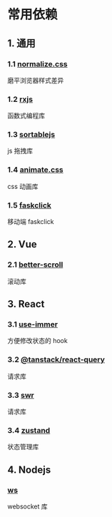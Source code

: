 # 常用依赖

## 1. 通用

### 1.1 [normalize.css](https://www.npmjs.com/package/normalize.css)

磨平浏览器样式差异

### 1.2 [rxjs](https://rxjs.dev/)

函数式编程库

### 1.3 [sortablejs](https://www.npmjs.com/package/sortablejs)

js 拖拽库

### 1.4 [animate.css](https://www.npmjs.com/package/animate.css)

css 动画库

### 1.5 [faskclick](https://www.npmjs.com/package/fastclick)

移动端 faskclick

## 2. Vue

### 2.1 [better-scroll](https://www.npmjs.com/package/better-scroll)

滚动库

## 3. React

### 3.1 [use-immer](https://www.npmjs.com/package/use-immer)

方便修改状态的 hook

### 3.2 [@tanstack/react-query](https://www.npmjs.com/package/@tanstack/react-query)

请求库

### 3.3 [swr](https://www.npmjs.com/package/swr)

请求库

### 3.4 [zustand](https://zustand.docs.pmnd.rs/getting-started/introduction)

状态管理库

## 4. Nodejs

### [ws](https://www.npmjs.com/package/ws)

websocket 库
